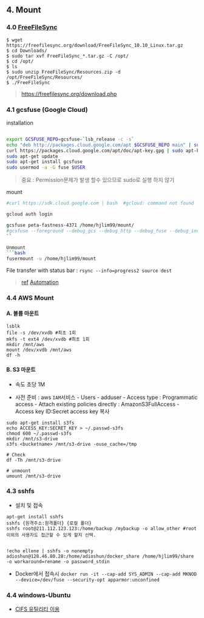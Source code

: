 ## 4. Mount

### 4.0 [FreeFileSync](https://www.tecmint.com/freefilesync-compare-synchronize-files-in-ubuntu/)

```
$ wget https://freefilesync.org/download/FreeFileSync_10.10_Linux.tar.gz
$ cd Downloads/
$ sudo tar xvf FreeFileSync_*.tar.gz -C /opt/
$ cd /opt/
$ ls
$ sudo unzip FreeFileSync/Resources.zip -d /opt/FreeFileSync/Resources/
$ ./FreeFileSync
```


> https://freefilesync.org/download.php



### 4.1 gcsfuse (Google Cloud)

installation
```bash

export GCSFUSE_REPO=gcsfuse-`lsb_release -c -s`
echo "deb http://packages.cloud.google.com/apt $GCSFUSE_REPO main" | sudo tee /etc/apt/sources.list.d/gcsfuse.list
curl https://packages.cloud.google.com/apt/doc/apt-key.gpg | sudo apt-key add -
sudo apt-get update
sudo apt-get install gcsfuse
sudo usermod -a -G fuse $USER
```

> 중요 : Permission문제가 발생 할수 있으므로 sudo로 실행 하지 않기 

mount 
``` bash 
#curl https://sdk.cloud.google.com | bash  #gcloud: command not found

gcloud auth login

gcsfuse peta-fastness-4371 /home/hjlim99/mount/
#gcsfuse --foreground --debug_gcs --debug_http --debug_fuse --debug_invariants peta-fastness-4371 /home/hjlim99/mount/
``

Unmount
```bash
fusermount -u /home/hjlim99/mount
```

File transfer with status bar : `rsync --info=progress2 source dest`

> [ref](https://github.com/GoogleCloudPlatform/gcsfuse/blob/master/docs/mounting.md#basic-usage)
> [Automation](https://github.com/GoogleCloudPlatform/gcsfuse/blob/master/docs/mounting.md#mount8-and-fstab-compatibility)



### 4.4 AWS Mount 

#### A. 볼륨 마운트 
```
lsblk
file -s /dev/xvdb #최초 1회
mkfs -t ext4 /dev/xvdb #최초 1회
mkdir /mnt/aws
mount /dev/xvdb /mnt/aws
df -h
```

#### B. S3 마운트 

- 속도 초당 1M

- 사전 준비 : aws `IAM`서비스 - Users - adduser - Access type : Programmatic access - Attach existing policies directly : AmazonS3FullAccess - Access key ID:Secret access key 복사 

```
sudo apt-get install s3fs 
echo ACCESS_KEY:SECRET_KEY > ~/.passwd-s3fs
chmod 600 ~/.passwd-s3fs
mkdir /mnt/s3-drive
s3fs <bucketname> /mnt/s3-drive -ouse_cache=/tmp

# Check 
df -Th /mnt/s3-drive

# unmount
umount /mnt/s3-drive
```

### 4.3 sshfs

- 설치 및 접속 

```
apt-get install sshfs
sshfs {원격주소:원격폴더} {로컬 폴더}
sshfs root@211.112.123.123:/home/backup /mybackup -o allow_other #root 이외의 사용자도 접근할 수 있게 할지 선택.


!echo ellene | sshfs -o nonempty adioshun@128.46.80.28:/home/adioshun/docker_share /home/hjlim99/share -o workaround=rename -o password_stdin
```

- Docker에서 접속시 `docker run -it --cap-add SYS_ADMIN --cap-add MKNOD --device=/dev/fuse --security-opt apparmor:unconfined` 


### 4.4 windows-Ubuntu 

- [CIFS 유틸리티 이용](http://goproprada.tistory.com/198)




